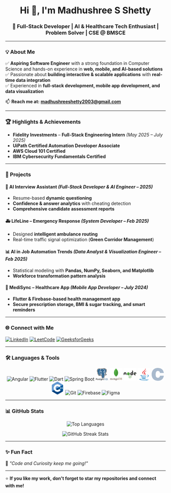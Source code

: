 <h1 align="center">Hi 👋, I'm Madhushree S Shetty</h1>
<h3 align="center">🚀 Full-Stack Developer | AI & Healthcare Tech Enthusiast | Problem Solver | CSE @ BMSCE</h3>

---

### 💡 About Me  
✅ **Aspiring Software Engineer** with a strong foundation in Computer Science and hands-on experience in **web, mobile, and AI-based solutions**  
✅ Passionate about **building interactive & scalable applications** with **real-time data integration**   
✅ Experienced in **full-stack development, mobile app development, and data visualization**    

📫 **Reach me at:** **madhushreeshetty2003@gmail.com**  

---

### 🏆 Highlights & Achievements  
- **Fidelity Investments** – **Full-Stack Engineering Intern** *(May 2025 – July 2025)*  
- **UiPath Certified Automation Developer Associate**  
- **AWS Cloud 101 Certified**  
- **IBM Cybersecurity Fundamentals Certified**  

---

### 🚀 Projects  

#### **💼 AI Interview Assistant** *(Full-Stack Developer & AI Engineer – 2025)*  
- Resume-based **dynamic questioning**  
- **Confidence & answer analytics** with cheating detection  
- **Comprehensive candidate assessment reports**

#### **🚑 LifeLine – Emergency Response** *(System Developer – Feb 2025)*  
- Designed **intelligent ambulance routing**  
- Real-time traffic signal optimization (**Green Corridor Management**)  

#### **📊 AI in Job Automation Trends** *(Data Analyst & Visualization Engineer – Feb 2025)*  
- Statistical modeling with **Pandas, NumPy, Seaborn, and Matplotlib**  
- **Workforce transformation pattern analysis**  

#### **📱 MediSync – Healthcare App** *(Mobile App Developer – July 2024)*  
- **Flutter & Firebase-based health management app**  
- **Secure prescription storage, BMI & sugar tracking, and smart reminders**  

---

### 🌐 Connect with Me  
<p align="left">
<a href="https://linkedin.com/in/madhushreesshetty" target="blank"><img align="center" src="https://raw.githubusercontent.com/rahuldkjain/github-profile-readme-generator/master/src/images/icons/Social/linked-in-alt.svg" alt="LinkedIn" height="30" width="40" /></a>
<a href="https://leetcode.com/u/madhushree_shetty/" target="blank"><img align="center" src="https://raw.githubusercontent.com/rahuldkjain/github-profile-readme-generator/master/src/images/icons/Social/leet-code.svg" alt="LeetCode" height="30" width="40" /></a>
<a href="https://www.geeksforgeeks.org/user/madhushreesax7s/" target="blank"><img align="center" src="https://raw.githubusercontent.com/rahuldkjain/github-profile-readme-generator/master/src/images/icons/Social/geeks-for-geeks.svg" alt="GeeksforGeeks" height="30" width="40" /></a>
</p>

---

### 🛠️ Languages & Tools
<p align="center">
<a ><img src="https://angular.io/assets/images/logos/angular/angular.svg" alt="Angular" width="40" height="40"/></a>
<a ><img src="https://www.vectorlogo.zone/logos/flutterio/flutterio-icon.svg" alt="Flutter" width="40" height="40"/></a>
<a ><img src="https://www.vectorlogo.zone/logos/dartlang/dartlang-icon.svg" alt="Dart" width="40" height="40"/></a>
<a ><img src="https://www.vectorlogo.zone/logos/springio/springio-icon.svg" alt="Spring Boot" width="40" height="40"/></a>
<a ><img src="https://raw.githubusercontent.com/devicons/devicon/master/icons/postgresql/postgresql-original-wordmark.svg" alt="PostgreSQL" width="40" height="40"/></a>
<a ><img src="https://raw.githubusercontent.com/devicons/devicon/master/icons/mongodb/mongodb-original-wordmark.svg" alt="MongoDB" width="40" height="40"/></a>
<a ><img src="https://raw.githubusercontent.com/devicons/devicon/master/icons/nodejs/nodejs-original-wordmark.svg" alt="NodeJS" width="40" height="40"/></a>
<a ><img src="https://raw.githubusercontent.com/devicons/devicon/master/icons/java/java-original.svg" alt="Java" width="40" height="40"/></a>
<a ><img src="https://raw.githubusercontent.com/devicons/devicon/master/icons/c/c-original.svg" alt="C" width="40" height="40"/></a>
<a ><img src="https://raw.githubusercontent.com/devicons/devicon/master/icons/cplusplus/cplusplus-original.svg" alt="C++" width="40" height="40"/></a>
<a ><img src="https://www.vectorlogo.zone/logos/git-scm/git-scm-icon.svg" alt="Git" width="40" height="40"/></a>
<a ><img src="https://www.vectorlogo.zone/logos/firebase/firebase-icon.svg" alt="Firebase" width="40" height="40"/></a>
<a ><img src="https://www.vectorlogo.zone/logos/figma/figma-icon.svg" alt="Figma" width="40" height="40"/></a>
</p>

---

### 📊 GitHub Stats
<p align="center">
<img src="https://github-readme-stats.vercel.app/api/top-langs?username=madhushree-s-shetty-3&show_icons=true&locale=en&layout=compact" alt="Top Languages" />
</p>
<p align="center">
<img src="https://github-readme-streak-stats.herokuapp.com/?user=madhushree-s-shetty-3" alt="GitHub Streak Stats" />
</p>

---

### ✨ Fun Fact
💬 *"Code and Curiosity keep me going!"*

---

⭐ **If you like my work, don't forget to star my repositories and connect with me!**
